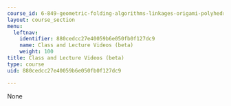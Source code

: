 ```yaml
---
course_id: 6-849-geometric-folding-algorithms-linkages-origami-polyhedra-fall-2012
layout: course_section
menu:
  leftnav:
    identifier: 880cedcc27e40059b6e050fb0f127dc9
    name: Class and Lecture Videos (beta)
    weight: 100
title: Class and Lecture Videos (beta)
type: course
uid: 880cedcc27e40059b6e050fb0f127dc9

---
```

None